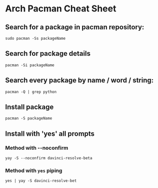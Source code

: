 # Arch Pacman Cheat Sheet

## Search for a package in pacman repository:
```sudo pacman -Ss packageName```

## Search for package details
```pacman -Si packageName```

## Search every package by name / word / string:
```pacman -Q | grep python```

## Install package
```pacman -S packageName```

## Install with 'yes' all prompts
### Method with --noconfirm
```yay -S --noconfirm davinci-resolve-beta```

### Method with `yes` piping
```yes | yay -S davinci-resolve-bet```
 
